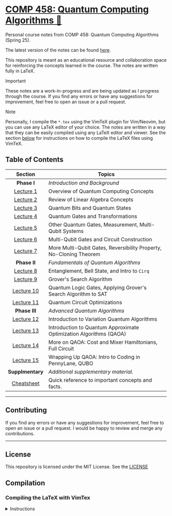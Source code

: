 # [COMP 458: Quantum Computing Algorithms 🧬](https://micahkepe.com/comp458-notes/)

Personal course notes from COMP 458: Quantum Computing Algorithms (Spring 25).

The latest version of the notes can be found [here](https://micahkepe.com/comp458-notes/).

This repository is meant as an educational resource and collaboration space
for reinforcing the concepts learned in the course. The notes are written fully
in LaTeX.

> [!IMPORTANT]
> These notes are a work-in-progress and are being updated as I progress through
> the course. If you find any errors or have any suggestions for improvement,
> feel free to open an issue or a pull request.

> [!NOTE]
> Personally, I compile the `*.tex` using the VimTeX plugin for Vim/Neovim, but
> you can use any LaTeX editor of your choice. The notes are written in a way that
> they can be easily compiled using any LaTeX editor and viewer. See the section
> [below](#compiling-the-latex-with-vimtex) for instructions on how to compile the
> LaTeX files using VimTeX.

## Table of Contents

<div align="center">

|                     Section                      | Topics                                                             |
| :----------------------------------------------: | ------------------------------------------------------------------ |
|             <strong>Phase I</strong>             | <em>Introduction and Background</em>                               |
|   [Lecture 1](./lectures/phase-i/lecture1.tex)   | Overview of Quantum Computing Concepts                             |
|   [Lecture 2](./lectures/phase-i/lecture2.tex)   | Review of Linear Algebra Concepts                                  |
|   [Lecture 3](./lectures/phase-i/lecture3.tex)   | Quantum Bits and Quantum States                                    |
|   [Lecture 4](./lectures/phase-i/lecture4.tex)   | Quantum Gates and Transformations                                  |
|   [Lecture 5](./lectures/phase-i/lecture5.tex)   | Other Quantum Gates, Measurement, Multi-Qubit Systems              |
|   [Lecture 6](./lectures/phase-i/lecture6.tex)   | Multi-Qubit Gates and Circuit Construction                         |
|   [Lecture 7](./lectures/phase-i/lecture7.tex)   | More Multi-Qubit Gates, Reversibility Property, No-Cloning Theorem |
|            <strong>Phase II </strong>            | <em>Fundamentals of Quantum Algorithms</em>                        |
|  [Lecture 8](./lectures/phase-ii/lecture8.tex)   | Entanglement, Bell State, and Intro to <code>Cirq</code>           |
|  [Lecture 9](./lectures/phase-ii/lecture9.tex)   | Grover's Search Algorithm                                          |
| [Lecture 10](./lectures/phase-ii/lecture10.tex)  | Quantum Logic Gates, Applying Grover's Search Algorithm to SAT     |
| [Lecture 11](./lectures/phase-ii/lecture11.tex)  | Quantum Circuit Optimizations                                      |
|           <strong>Phase III </strong>            | <em>Advanced Quantum Algorithms</em>                               |
| [Lecture 12](./lectures/phase-iii/lecture12.tex) | Introduction to Variation Quantum Algorithms                       |
| [Lecture 13](./lectures/phase-iii/lecture13.tex) | Introduction to Quantum Approximate Optimization Algorithms (QAOA) |
| [Lecture 14](./lectures/phase-iii/lecture14.tex) | More on QAOA: Cost and Mixer Hamiltonians, Full Circuit            |
| [Lecture 15](./lectures/phase-iii/lecture15.tex) | Wrapping Up QAOA: Intro to Coding in PennyLane, QUBO               |
|          <strong>Supplmentary</strong>           | <em> Additional supplementary material. </em>                      |
|   [Cheatsheet](./supplementary/cheatsheet.tex)   | Quick reference to important concepts and facts.                   |

</div>

---

## Contributing

If you find any errors or have any suggestions for improvement, feel free to
open an issue or a pull request. I would be happy to review and merge any
contributions.

---

## License

This repository is licensed under the MIT License. See the [LICENSE](./LICENSE)

## Compilation

### Compiling the LaTeX with VimTex

<details>
<summary>Instructions</summary>

1. Clone the repository:

```code
git clone https://github.com/micahkepe/comp458-notes.git
cd comp458-notes
```

2. Open the `main.tex` file in Vim or Neovim:

```
nvim main.tex
```

3. Ensure that you have the [`VimTeX`](https://github.com/lervag/vimtex) plugin
   installed. This will be used to compile the LaTeX files and preview the
   PDF in real-time in a PDF viewer of your choice (I use `sioyek`).

4. Compile the LaTeX file by running the following command in Vim:

   ```
   :VimTexCompile
   ```

5. Preview the compiled PDF:

   ```
   :VimTexView
   ```

If you have any issues with the compilation, feel free to open an issue or
reach out to me directly.

</details>
